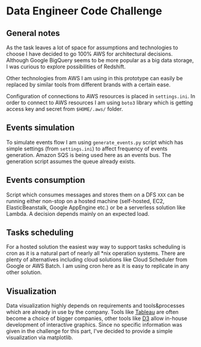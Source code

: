 # Data Engineer Code Challenge

## General notes

As the task leaves a lot of space for assumptions and technologies to choose I have  decided to go 100% AWS for architectural decisions.
Although Google BigQuery seems to be more popular as a big data storage, I was curious to explore possibilities of Redshift. 

Other technologies from AWS I am using in this prototype can easily be replaced by similar tools from different brands with a certain ease.

Configuration of connections to AWS resources is placed in `settings.ini`. 
In order to connect to AWS resources I am using `boto3` library which is getting access key and secret from `$HOME/.aws/` folder.


## Events simulation

To simulate events flow I am using `generate_events.py` script which has simple settings (from `settings.ini`) to affect frequency of events generation.
Amazon SQS is being used here as an events bus. The generation script assumes the queue already exists.
   

## Events consumption
 
Script which consumes messages and stores them on a DFS `XXX` can be running either non-stop on a hosted machine (self-hosted, EC2, ElasticBeanstalk, Google AppEngine etc.)
or be a serverless solution like Lambda. A decision depends mainly on an expected load. 


## Tasks scheduling

For a hosted solution the easiest way way to support tasks scheduling is cron as it is a natural part of nearly all *nix operation systems. 
There are plenty of alternatives including cloud solutions like Cloud Scheduler from Google or AWS Batch.
I am using cron here as it is easy to replicate in any other solution. 


## Visualization

Data visualization highly depends on requirements and tools&processes which are already in use by the company. 
Tools like [Tableau](https://www.tableau.com/) are often become a choice of bigger companies, other tools like [D3](https://d3js.org/) allow in-house development of interactive graphics.
Since no specific information was given in the challenge for this part, I've decided to provide a simple visualization via matplotlib.
